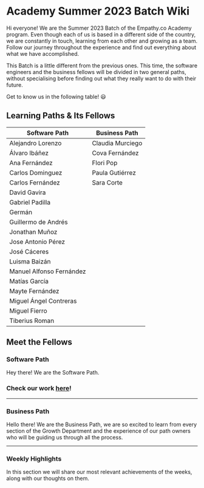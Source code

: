 # Academy Summer 2023 Batch Wiki

Hi everyone! We are the Summer 2023 Batch of the Empathy.co Academy program. Even though each of us is based in a different side of the country, we are constantly in touch, learning from each other and growing as a team. Follow our journey throughout the experience and find out everything about what we have accomplished.

This Batch is a little different from the previous ones. This time, the software engineers and the business fellows will be divided in two general paths, without specialising before finding out what they really want to do with their future.

Get to know us in the following table! :smiley:

## Learning Paths & Its Fellows

| Software Path            | Business Path    |
| ------------------------ | ---------------- |
| Alejandro Lorenzo        | Claudia Murciego |
| Álvaro Ibáñez            | Cova Fernández   |
| Ana Fernández            | Flori Pop        |
| Carlos Dominguez         | Paula Gutiérrez  |
| Carlos Fernández         | Sara Corte       |
| David Gavira             |                  |
| Gabriel Padilla          |                  |
| Germán                   |                  |
| Guillermo de Andrés      |                  |
| Jonathan Muñoz           |                  |
| Jose Antonio Pérez       |                  |
| José Cáceres             |                  |
| Luisma Baizán            |                  |
| Manuel Alfonso Fernández |                  |
| Matías García            |                  |
| Mayte Fernández          |                  |
| Miguel Ángel Contreras   |                  |
| Miguel Fierro            |                  |
| Tiberius Roman           |                  |

## Meet the Fellows

### Software Path

Hey there! We are the Software Path.

### Check our work [here](front.md)!

---

### Business Path

Hello there! We are the Business Path, we are so excited to learn from every section of the Growth Department and the experience of our path owners who will be guiding us through all the process.

---

### Weekly Highlights

In this section we will share our most relevant achievements of the weeks, along with our thoughts on them.
